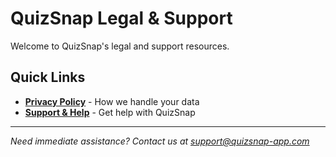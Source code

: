 # QuizSnap Legal & Support

Welcome to QuizSnap's legal and support resources.

## Quick Links

- **[Privacy Policy](./privacy-policy)** - How we handle your data
- **[Support & Help](./support)** - Get help with QuizSnap

---

*Need immediate assistance? Contact us at support@quizsnap-app.com*
